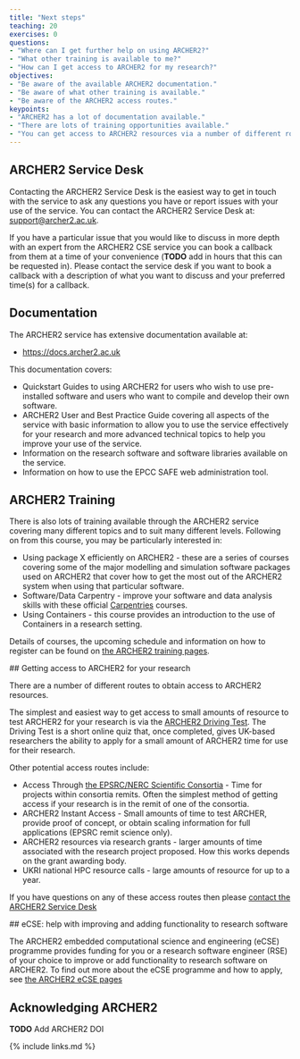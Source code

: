 ```yaml
---
title: "Next steps"
teaching: 20
exercises: 0
questions:
- "Where can I get further help on using ARCHER2?"
- "What other training is available to me?"
- "How can I get access to ARCHER2 for my research?"
objectives:
- "Be aware of the available ARCHER2 documentation."
- "Be aware of what other training is available."
- "Be aware of the ARCHER2 access routes."
keypoints:
- "ARCHER2 has a lot of documentation available."
- "There are lots of training opportunities available."
- "You can get access to ARCHER2 resources via a number of different routes."
---
```


## ARCHER2 Service Desk

Contacting the ARCHER2 Service Desk is the easiest way to get in touch with the service to ask
any questions you have or report issues with your use of the service. You can contact the 
ARCHER2 Service Desk at: [support@archer2.ac.uk](mailto:support@archer2.ac.uk).

If you have a particular issue that you would like to discuss in more depth with an expert
from the ARCHER2 CSE service you can book a callback from them at a time of your convenience
(**TODO** add in hours that this can be requested in). Please contact the service desk if you
want to book a callback with a description of what you want to discuss and your preferred
time(s) for a callback.

## Documentation

The ARCHER2 service has extensive documentation available at:

* https://docs.archer2.ac.uk

This documentation covers:

* Quickstart Guides to using ARCHER2 for users who wish to use pre-installed software and users
  who want to compile and develop their own software.
* ARCHER2 User and Best Practice Guide covering all aspects of the service with basic information
  to allow you to use the service effectively for your research and more advanced technical topics
  to help you improve your use of the service.
* Information on the research software and software libraries available on the service.
* Information on how to use the EPCC SAFE web administration tool.

## ARCHER2 Training

There is also lots of training available through the ARCHER2 service covering many different topics
and to suit many different levels. Following on from this course, you may be particularly interested in:

* Using package X efficiently on ARCHER2 - these are a series of courses covering some of the major modelling and
  simulation software packages used on ARCHER2 that cover how to get the most out of the ARCHER2 
  system when using that particular software.
* Software/Data Carpentry - improve your software and data analysis skills with these official
  [Carpentries](https://www.carpentries.org) courses.
* Using Containers - this course provides an introduction to the use of Containers in a research setting.

Details of courses, the upcoming schedule and information on how to register can be found on
[the ARCHER2 training pages](https://www.archer2.ac.uk/training/).

## Getting access to ARCHER2 for your research

There are a number of different routes to obtain access to ARCHER2 resources.

The simplest and easiest way to get access to small amounts of resource to test ARCHER2 for your
research is via the [ARCHER2 Driving Test](https://www.archer2.ac.uk/training/driving-test.html). 
The Driving Test is a short online quiz that, once completed, gives UK-based researchers the
ability to apply for a small amount of ARCHER2 time for use for their research.

Other potential access routes include:

* Access Through [the EPSRC/NERC Scientific Consortia](https://www.archer2.ac.uk/research/consortia/) - Time for projects within consortia remits. Often the simplest method of getting access if your research is in the remit of one of the consortia.
* ARCHER2 Instant Access - Small amounts of time to test ARCHER, provide proof of concept, or obtain scaling information for full applications (EPSRC remit science only).
* ARCHER2 resources via research grants - larger amounts of time associated with the research project proposed. How this works depends on the grant awarding body.
* UKRI national HPC resource calls - large amounts of resource for up to a year.

If you have questions on any of these access routes then please
[contact the ARCHER2 Service Desk](https://www.archer2.ac.uk/support-access/servicedesk.html)

## eCSE: help with improving and adding functionality to research software

The ARCHER2 embedded computational science and engineering (eCSE) programme provides funding 
for you or a research software engineer (RSE) of your choice to improve or add functionality
to research software on ARCHER2. To find out more about the eCSE programme and how to apply,
see [the ARCHER2 eCSE pages](https://www.archer2.ac.uk/ecse/)

## Acknowledging ARCHER2

**TODO** Add ARCHER2 DOI

{% include links.md %}

